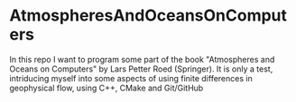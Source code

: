# AtmospheresAndOceansOnComputers

In this repo I want to program some part of the book "Atmospheres and Oceans on Computers" by Lars Petter Roed (Springer).
It is only a test, intriducing myself into some aspects of using finite differences in geophysical flow, using C++, CMake and Git/GitHub
